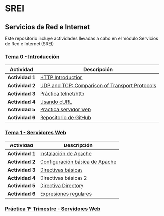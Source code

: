 # SREI

## Servicios de Red e Internet

Este repositorio incluye actividades llevadas a cabo en el módulo Servicios de Red e Internet (SREI)

### [Tema 0 - Introducción](Tema0/readme.md)

| Actividad   | Descripción         |
| ----------- | ------------------- |
| **Actividad 1** | [HTTP Introduction](/Tema0/Actividades/0.1.md) |
| **Actividad 2** | [UDP and TCP: Comparison of Transport Protocols](/Tema0/Actividades/0.2.md) |
| **Actividad 3** | [Práctica telnet/http](/Tema0/Actividades/0.3.md) |
| **Actividad 4** | [Usando cURL](/Tema0/Actividades/0.4.md) |
| **Actividad 5** | [Práctica servidor web](/Tema0/Actividades/0.5.md) |
| **Actividad 6** | [Repositorio de GitHub](/Tema0/Actividades/0.6.md) |

### [Tema 1 - Servidores Web](Tema1/readme.md)

| Actividad   | Descripción         |
| ----------- | ------------------- |
| **Actividad 1** | [Instalación de Apache](/Tema1/Actividades/1.1.md) |
| **Actividad 2** | [Configuración básica de Apache](/Tema1/Actividades/1.2.md) |
| **Actividad 3** | [Directivas básicas](/Tema1/Actividades/1.3.md) |
| **Actividad 4** | [Directivas básicas 2](/Tema1/Actividades/1.4.md) |
| **Actividad 5** | [Directiva Directory](/Tema1/Actividades/1.5.md) |
| **Actividad 6** | [Expresiones regulares](/Tema1/Actividades/1.6.md) |

### [Práctica 1º Trimestre - Servidores Web](Practica1/readme.md)